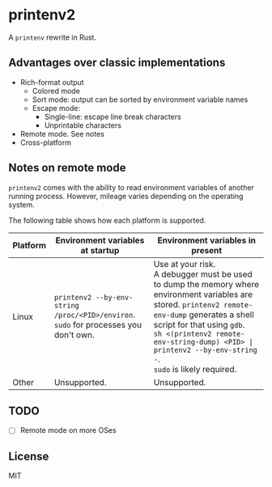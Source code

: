 printenv2
=========

A `printenv` rewrite in Rust.

Advantages over classic implementations
---------------------------------------
* Rich-format output
  * Colored mode
  * Sort mode: output can be sorted by environment variable names
  * Escape mode: 
    * Single-line: escape line break characters
    * Unprintable characters
* Remote mode. See notes
* Cross-platform

Notes on remote mode
--------------------

`printenv2` comes with the ability to read environment variables of another running process. However, mileage varies depending on the operating system. 

The following table shows how each platform is supported.

| Platform          | Environment variables at startup                                                         | Environment variables in present                                                                                                                                                                                                                                                                          |
|-------------------|------------------------------------------------------------------------------------------|-----------------------------------------------------------------------------------------------------------------------------------------------------------------------------------------------------------------------------------------------------------------------------------------------------------|
| Linux             | `printenv2 --by-env-string /proc/<PID>/environ`.<br/>`sudo` for processes you don't own. | Use at your risk.<br/>A debugger must be used to dump the memory where environment variables are stored. `printenv2 remote-env-dump` generates a shell script for that using `gdb`.<br/>`sh <(printenv2 remote-env-string-dump) <PID> \| printenv2 --by-env-string -`.<br/>`sudo` is likely required. |
| Other             | Unsupported.                                                                             | Unsupported.                                                                                                                                                                                                                                                                                              |

TODO
----
- [ ] Remote mode on more OSes

License
-------

MIT
